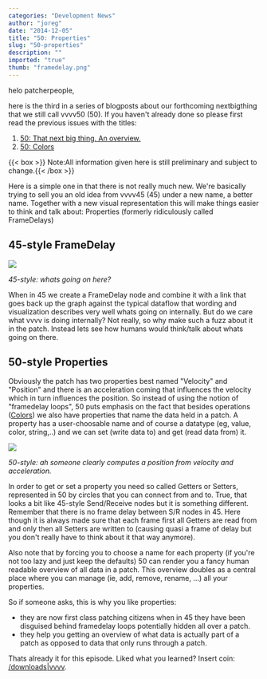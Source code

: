 ```yaml
---
categories: "Development News"
author: "joreg"
date: "2014-12-05"
title: "50: Properties"
slug: "50-properties"
description: ""
imported: "true"
thumb: "framedelay.png"
---
```



helo patcherpeople,

here is the third in a series of blogposts about our forthcoming nextbigthing that we still call vvvv50 (50). If you haven't already done so please first read the previous issues with the titles:

1. [50: That next big thing. An overview.](/blog/2014/50-that-next-big-thing.-an-overview.)
2. [50: Colors](/blog/2014/50-colors)

{{< box >}}
Note:All information given here is still preliminary and subject to change.{{< /box >}}

Here is a simple one in that there is not really much new. We're basically trying to sell you an old idea from vvvv45 (45) under a new name, a better name. Together with a new visual representation this will make things easier to think and talk about: Properties (formerly ridiculously called FrameDelays)

## 45-style FrameDelay

![](framedelay.png) 

*45-style: whats going on here?*

When in 45 we create a FrameDelay node and combine it with a link that goes back up the graph against the typical dataflow that wording and visualization describes very well whats going on internally. But do we care what vvvv is doing internally? Not really, so why make such a fuzz about it in the patch. Instead lets see how humans would think/talk about whats going on there. 

## 50-style Properties

Obviously the patch has two properties best named "Velocity" and "Position" and there is an acceleration coming that influences the velocity which in turn influences the position. So instead of using the notion of "framedelay loops", 50 puts emphasis on the fact that besides operations ([Colors](/blog/2014/50-colors)) we also have properties that name the data held in a patch. A property has a user-choosable name and of course a datatype (eg, value, color, string,..) and we can set (write data to) and get (read data from) it.

![](50properties.png)

*50-style: ah someone clearly computes a position from velocity and acceleration.*

In order to get or set a property you need so called Getters or Setters, represented in 50 by circles that you can connect from and to. True, that looks a bit like 45-style Send/Receive nodes but it is something different. Remember that there is no frame delay between S/R nodes in 45. Here though it is always made sure that each frame first all Getters are read from and only then all Setters are written to (causing quasi a frame of delay but you don't really have to think about it that way anymore). 

Also note that by forcing you to choose a name for each property (if you're not too lazy and just keep the defaults) 50 can render you a fancy human readable overview of all data in a patch. This overview doubles as a central place where you can manage (ie, add, remove, rename, ...) all your properties.

So if someone asks, this is why you like properties:
* they are now first class patching citizens when in 45 they have been disguised behind framedelay loops potentially hidden all over a patch. 
* they help you getting an overview of what data is actually part of a patch as opposed to data that only runs through a patch. 

Thats already it for this episode. Liked what you learned? Insert coin: [/downloads|vvvv](flattr).